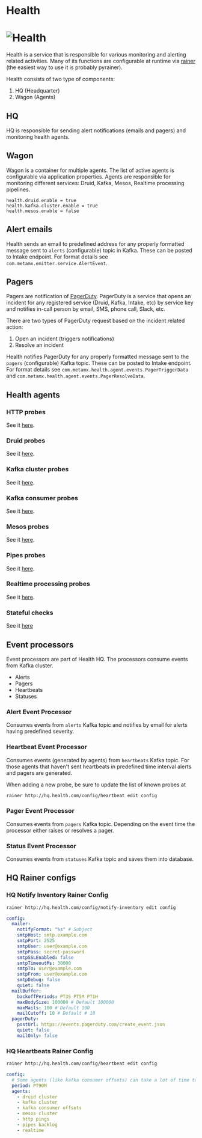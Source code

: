 # Health
# <img alt="Health" src="https://cloud.githubusercontent.com/assets/1214075/3402294/3c6f1b88-fd5a-11e3-8548-a4371fae9c44.png" />

Health is a service that is responsible for various monitoring and alerting related activities. 
Many of its functions are configurable at runtime via [rainer](https://github.com/metamx/rainer) 
(the easiest way to use it is probably pyrainer).

Health consists of two type of components:
1. HQ (Headquarter)
2. Wagon (Agents)

## HQ 
HQ is responsible for sending alert notifications (emails and pagers) and monitoring health agents.

## Wagon
Wagon is a container for multiple agents. The list of active agents is configurable via application properties.
Agents are responsible for monitoring different services: Druid, Kafka, Mesos, Realtime processing pipelines.
```properties
health.druid.enable = true
health.kafka.cluster.enable = true
health.mesos.enable = false
```

## Alert emails

Health sends an email to predefined address for any properly formatted message sent to `alerts` (configurable) 
topic in Kafka. These can be posted to Intake endpoint. For format details see `com.metamx.emitter.service.AlertEvent`.

## Pagers

Pagers are notification of [PagerDuty](https://www.pagerduty.com/). PagerDuty is a service that opens an incident 
for any registered service (Druid, Kafka, Intake, etc) by service key and notifies in-call person by 
email, SMS, phone call, Slack, etc.

There are two types of PagerDuty request based on the incident related action:
1. Open an incident (triggers notifications)
2. Resolve an incident

Health notifies PagerDuty for any properly formatted message sent to the `pagers` (configurable) Kafka topic.
These can be posted to Intake endpoint. For format details see `com.metamx.health.agent.events.PagerTriggerData`
and `com.metamx.health.agent.events.PagerResolveData`.

## Health agents

### HTTP probes

See it [here](contrib/ping/README.md).

### Druid probes

See it [here](contrib/druid/README.md).

### Kafka cluster probes

See it [here](contrib/kafka-cluster/README.md).

### Kafka consumer probes

See it [here](contrib/kafka-consumer/README.md).

### Mesos probes

See it [here](contrib/mesos/README.md).

### Pipes probes

See it [here](contrib/pipes/README.md).

### Realtime processing probes

See it [here](contrib/realtime/README.md).

### Stateful checks

See it [here](contrib/stateful-check/README.md)

## Event processors

Event processors are part of Health HQ. The processors consume events from Kafka cluster.
+ Alerts
+ Pagers
+ Heartbeats
+ Statuses

### Alert Event Processor
Consumes events from `alerts` Kafka topic and notifies by email for alerts having 
predefined severity.

### Heartbeat Event Processor
Consumes events (generated by agents) from `heartbeats` Kafka topic. For those agents that haven't sent
heartbeats in predefined time interval alerts and pagers are generated.

When adding a new probe, be sure to update the list of known probes at 
```bash
rainer http://hq.health.com/config/heartbeat edit config
```

### Pager Event Processor
Consumes events from `pagers` Kafka topic. Depending on the event time the processor either raises
or resolves a pager.

### Status Event Processor
Consumes events from `statuses` Kafka topic and saves them into database.  

## HQ Rainer configs

### HQ Notify Inventory Rainer Config
```bash
rainer http://hq.health.com/config/notify-inventory edit config
```
```yaml
config:
  mailer:
    notifyFormat: "%s" # Subject
    smtpHost: smtp.example.com
    smtpPort: 2525
    smtpUser: user@example.com
    smtpPass: secret-password
    smtpSSLEnabled: false
    smtpTimeoutMs: 30000
    smtpTo: user@example.com
    smtpFrom: user@example.com
    smtpDebug: false
    quiet: false
  mailBuffer:
    backoffPeriods: PT3S PT5M PT1H
    maxBodySize: 100000 # Default 100000
    maxMails: 100 # Default 100
    mailCutoff: 10 # Default # 10
  pagerDuty:
    postUrl: https://events.pagerduty.com/create_event.json
    quiet: false
    mailOnly: false
```

### HQ Heartbeats Rainer Config
```bash
rainer http://hq.health.com/config/heartbeat edit config
```
```yaml
config:
  # Some agents (like kafka consumer offsets) can take a lot of time to complete one loop
  period: PT90M
  agents:
    - druid cluster
    - kafka cluster
    - kafka consumer offsets
    - mesos cluster
    - http pings
    - pipes backlog
    - realtime
```

